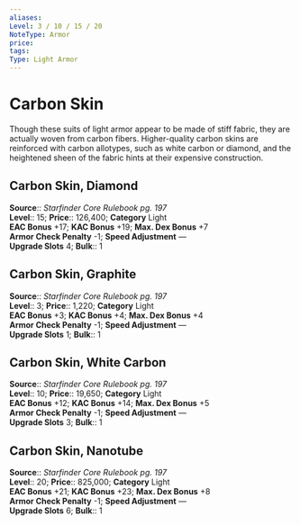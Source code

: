 ```yaml
---
aliases: 
Level: 3 / 10 / 15 / 20
NoteType: Armor
price: 
tags: 
Type: Light Armor
---
```


# Carbon Skin

Though these suits of light armor appear to be made of stiff fabric, they are actually woven from carbon fibers. Higher-quality carbon skins are reinforced with carbon allotypes, such as white carbon or diamond, and the heightened sheen of the fabric hints at their expensive construction.  

## Carbon Skin, Diamond

**Source**:: _Starfinder Core Rulebook pg. 197_  
**Level**:: 15;
**Price**:: 126,400; **Category** Light  
**EAC Bonus** +17; **KAC Bonus** +19; **Max. Dex Bonus** +7  
**Armor Check Penalty** -1; **Speed Adjustment** —  
**Upgrade Slots** 4; **Bulk**:: 1

## Carbon Skin, Graphite

**Source**:: _Starfinder Core Rulebook pg. 197_  
**Level**:: 3;
**Price**:: 1,220; **Category** Light  
**EAC Bonus** +3; **KAC Bonus** +4; **Max. Dex Bonus** +4  
**Armor Check Penalty** -1; **Speed Adjustment** —  
**Upgrade Slots** 1; **Bulk**:: 1

## Carbon Skin, White Carbon

**Source**:: _Starfinder Core Rulebook pg. 197_  
**Level**:: 10;
**Price**:: 19,650; **Category** Light  
**EAC Bonus** +12; **KAC Bonus** +14; **Max. Dex Bonus** +5  
**Armor Check Penalty** -1; **Speed Adjustment** —  
**Upgrade Slots** 3; **Bulk**:: 1

## Carbon Skin, Nanotube

**Source**:: _Starfinder Core Rulebook pg. 197_  
**Level**:: 20;
**Price**:: 825,000; **Category** Light  
**EAC Bonus** +21; **KAC Bonus** +23; **Max. Dex Bonus** +8  
**Armor Check Penalty** -1; **Speed Adjustment** —  
**Upgrade Slots** 6; **Bulk**:: 1
